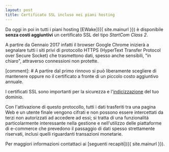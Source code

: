 ```yaml
---
layout: post
title: Certificato SSL incluso nei piani hosting
---
```


Da oggi in poi in tutti i piani hosting [EWake]({{ site.mainurl }}) è disponibile **senza costi aggiuntivi** un certificato SSL del tipo _StartCom Class 2_.

A partire da Gennaio 2017 infatti il browser Google Chrome inizierà a segnalare tutti i siti privi di protocollo HTTPS (HyperText Transfer Protocol over Secure Socket) che trasmettono dati, spesso anche sensibili, "in chiaro", attraverso connessioni non protette.

[comment]: # A partire dal primo rinnovo si può liberamente scegliere di mantenere oppure no il certificato a fronte di un piccolo costo aggiuntivo annuale.

I certificati SSL sono importanti per la sicurezza e l'<a href="https://webmasters.googleblog.com/2014/08/https-as-ranking-signal.html" target="_blank">indicizzazione</a> del tuo dominio.

Con l'attivazione di questo protocollo, tutti i dati trasferiti tra una pagina Web e un utente finale vengono cifrati e non possono essere intercettati da terzi non autorizzati ad accedere ad essi; si tratta di una funzionalità particolarmente interessante nella gestione e nell'utilizzo delle piattaforme di e-commerce che prevedono il passaggio di dati spesso strettamente riservati, inclusi quelli riguardanti transazioni monetarie.

Per maggiori informazioni contattaci ai [seguenti recapiti]({{ site.mainurl }}).